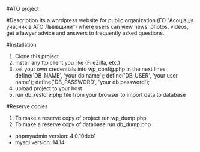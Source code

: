 #ATO project

#Description
Its a wordpress website for public organization (ГО "Асоціація учасників АТО Львівщини") where users can view news, photos, 
videos, get a lawyer advice and answers to frequently asked questions.

#Installation

1. Clone this project
2. Install any ftp client you like (FileZilla, etc.)
3. set your own credentials into wp_config.php in the next lines:
define('DB_NAME', 'your db name');
define('DB_USER', 'your user name');
define('DB_PASSWORD', 'your db password');
4. upload project to your host
5. run db_restore.php file from your browser to import data to database

#Reserve copies
1. To make a reserve copy of project run wp_dump.php
2. To make a reserve copy of database run db_dump.php


- phpmyadmin version: 4.0.10deb1
- mysql version: 14.14